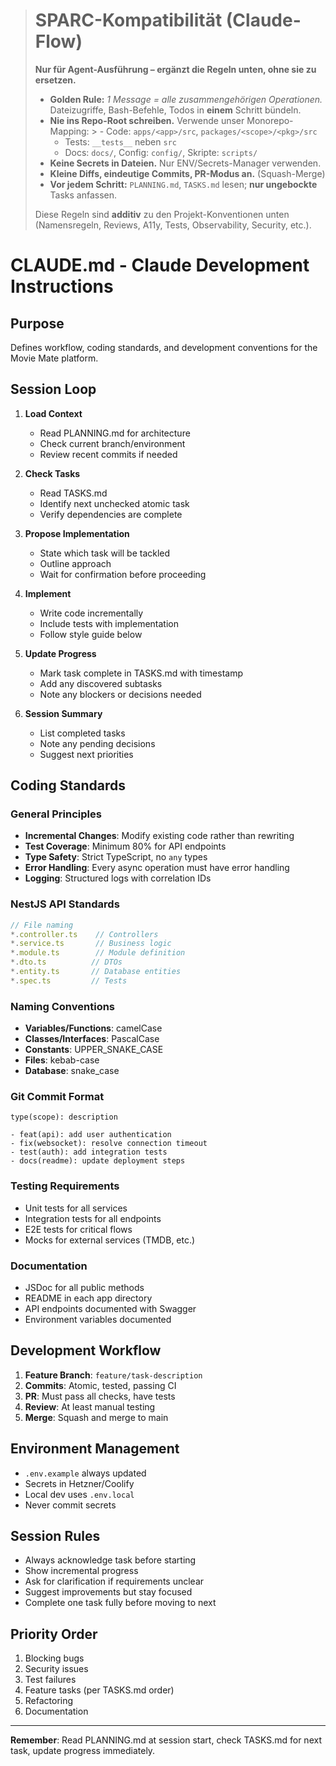 > # SPARC-Kompatibilität (Claude-Flow)
> **Nur für Agent-Ausführung – ergänzt die Regeln unten, ohne sie zu ersetzen.**
> - **Golden Rule:** *1 Message = alle zusammengehörigen Operationen.* Dateizugriffe, Bash-Befehle, Todos in **einem** Schritt bündeln.
> - **Nie ins Repo-Root schreiben.** Verwende unser Monorepo-Mapping:
    >   - Code: `apps/<app>/src`, `packages/<scope>/<pkg>/src`
>   - Tests: `__tests__` neben `src`
>   - Docs: `docs/`, Config: `config/`, Skripte: `scripts/`
> - **Keine Secrets in Dateien.** Nur ENV/Secrets-Manager verwenden.
> - **Kleine Diffs, eindeutige Commits, PR-Modus an.** (Squash-Merge)
> - **Vor jedem Schritt:** `PLANNING.md`, `TASKS.md` lesen; **nur ungebockte** Tasks anfassen.
>
> Diese Regeln sind **additiv** zu den Projekt-Konventionen unten (Namensregeln, Reviews, A11y, Tests, Observability, Security, etc.).
>
# CLAUDE.md - Claude Development Instructions

## Purpose
Defines workflow, coding standards, and development conventions for the Movie Mate platform.

## Session Loop

1. **Load Context**
   - Read PLANNING.md for architecture
   - Check current branch/environment
   - Review recent commits if needed

2. **Check Tasks**
   - Read TASKS.md
   - Identify next unchecked atomic task
   - Verify dependencies are complete

3. **Propose Implementation**
   - State which task will be tackled
   - Outline approach
   - Wait for confirmation before proceeding

4. **Implement**
   - Write code incrementally
   - Include tests with implementation
   - Follow style guide below

5. **Update Progress**
   - Mark task complete in TASKS.md with timestamp
   - Add any discovered subtasks
   - Note any blockers or decisions needed

6. **Session Summary**
   - List completed tasks
   - Note any pending decisions
   - Suggest next priorities

## Coding Standards

### General Principles
- **Incremental Changes**: Modify existing code rather than rewriting
- **Test Coverage**: Minimum 80% for API endpoints
- **Type Safety**: Strict TypeScript, no `any` types
- **Error Handling**: Every async operation must have error handling
- **Logging**: Structured logs with correlation IDs

### NestJS API Standards
```typescript
// File naming
*.controller.ts    // Controllers
*.service.ts       // Business logic
*.module.ts        // Module definition
*.dto.ts          // DTOs
*.entity.ts       // Database entities
*.spec.ts         // Tests
```

### Naming Conventions
- **Variables/Functions**: camelCase
- **Classes/Interfaces**: PascalCase
- **Constants**: UPPER_SNAKE_CASE
- **Files**: kebab-case
- **Database**: snake_case

### Git Commit Format
```
type(scope): description

- feat(api): add user authentication
- fix(websocket): resolve connection timeout
- test(auth): add integration tests
- docs(readme): update deployment steps
```

### Testing Requirements
- Unit tests for all services
- Integration tests for all endpoints
- E2E tests for critical flows
- Mocks for external services (TMDB, etc.)

### Documentation
- JSDoc for all public methods
- README in each app directory
- API endpoints documented with Swagger
- Environment variables documented

## Development Workflow

1. **Feature Branch**: `feature/task-description`
2. **Commits**: Atomic, tested, passing CI
3. **PR**: Must pass all checks, have tests
4. **Review**: At least manual testing
5. **Merge**: Squash and merge to main

## Environment Management
- `.env.example` always updated
- Secrets in Hetzner/Coolify
- Local dev uses `.env.local`
- Never commit secrets

## Session Rules
- Always acknowledge task before starting
- Show incremental progress
- Ask for clarification if requirements unclear
- Suggest improvements but stay focused
- Complete one task fully before moving to next

## Priority Order
1. Blocking bugs
2. Security issues
3. Test failures
4. Feature tasks (per TASKS.md order)
5. Refactoring
6. Documentation

---
**Remember**: Read PLANNING.md at session start, check TASKS.md for next task, update progress immediately.
